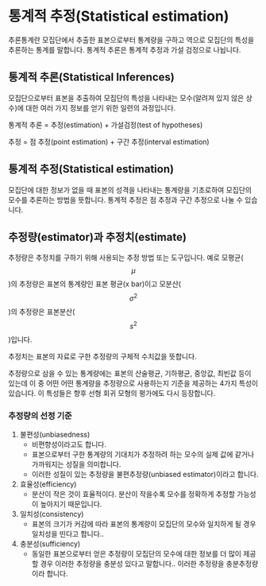 # 통계적 추정(Statistical estimation)

추론통계란 모집단에서 추출한 표본으로부터 통계량을 구하고 역으로 모집단의 특성을 추론하는 통계를 말합니다. 
통계적 추론은 통계적 추정과 가설 검정으로 나뉩니다.

## 통계적 추론(Statistical Inferences)
모집단으로부터 표본을 추출하여 모집단의 특성을 나타내는 모수(알려져 있지 않은 상수)에 대한 여러 가지 정보를 얻기 위한 일련의 과정입니다. 

통계적 추론 = 추정(estimation) + 가설검정(test of hypotheses) 

추정 = 점 추정(point estimation) + 구간 추정(interval estimation)

## 통계적 추정(Statistical estimation)
모집단에 대한 정보가 없을 때 표본의 성격을 나타내는 통계량을 기초로하여 모집단의 모수를 추론하는 방법을 뜻합니다.
통계적 추정은 점 추정과 구간 추정으로 나눌 수 있습니다.

## 추정량(estimator)과 추정치(estimate)
추정량은 추정치를 구하기 위해 사용되는 추정 방법 또는 도구입니다. 예로 모평균($$\mu$$)의 추정량은 표본의 통계량인 표본 평균(x bar)이고 모분산($$\sigma^2$$)의 추정량은 표본분산($$s^2$$)입니다.

추정치는 표본의 자료로 구한 추정량의 구체적 수치값을 뜻합니다. 

추정량으로 삼을 수 있는 통계량에는 표본의 산술평균, 기하평균, 중앙값, 최빈값 등이 있는데 이 중 어떤 어떤 통계량을 추정량으로 사용하는지 기준을 제공하는 4가지 특성이 있습니다. 이 특성들은 향후 선형 회귀 모형의 평가에도 다시 등장합니다.

### 추정량의 선정 기준
1. 불편성(unbiasedness)
    - 비편향성이라고도 합니다.
    - 표본으로부터 구한 통계량의 기대치가 추정하려 하는 모수의 실제 값에 같거나 가까워지는 성질을 의미합니다. 
    - 이러한 성질이 있는 추정량을 불편추정량(unbiased estimator)이라고 합니다. 
2. 효율성(efficiency)
    - 분산이 작은 것이 효율적이다. 분산이 작을수록 모수를 정확하게 추정할 가능성이 높아지기 때문입니다. 
3. 일치성(consistency)
    - 표본의 크기가 커감에 따라 표본의 통계량이 모집단의 모수와 일치하게 될 경우 일치성을 띤다고 합니다.. 
4. 충분성(sufficiency)
    - 동일한 표본으로부터 얻은 추정량이 모집단의 모수에 대한 정보를 더 많이 제공할 경우 이러한 추정량을 충분성 있다고 말합니다.. 이러한 추정량을 충분추정량이라 합니다. 
